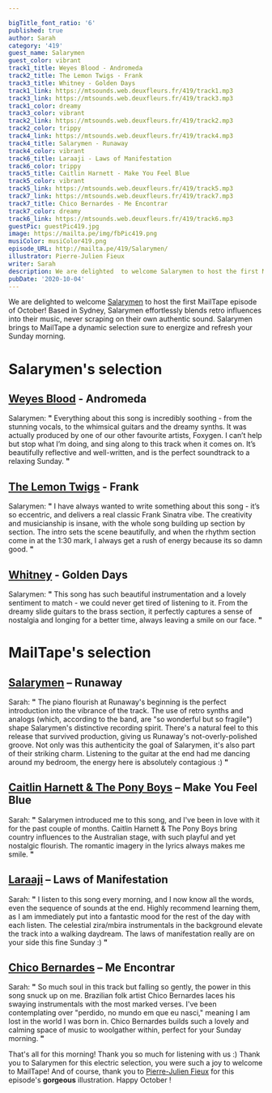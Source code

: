 ```yaml
---

bigTitle_font_ratio: '6'
published: true
author: Sarah
category: '419'
guest_name: Salarymen
guest_color: vibrant
track1_title: Weyes Blood - Andromeda
track2_title: The Lemon Twigs - Frank
track3_title: Whitney - Golden Days
track1_link: https://mtsounds.web.deuxfleurs.fr/419/track1.mp3
track3_link: https://mtsounds.web.deuxfleurs.fr/419/track3.mp3
track1_color: dreamy
track3_color: vibrant
track2_link: https://mtsounds.web.deuxfleurs.fr/419/track2.mp3
track2_color: trippy
track4_link: https://mtsounds.web.deuxfleurs.fr/419/track4.mp3
track4_title: Salarymen - Runaway
track4_color: vibrant
track6_title: Laraaji - Laws of Manifestation
track6_color: trippy
track5_title: Caitlin Harnett - Make You Feel Blue
track5_color: vibrant
track5_link: https://mtsounds.web.deuxfleurs.fr/419/track5.mp3
track7_link: https://mtsounds.web.deuxfleurs.fr/419/track7.mp3
track7_title: Chico Bernardes - Me Encontrar
track7_color: dreamy
track6_link: https://mtsounds.web.deuxfleurs.fr/419/track6.mp3
guestPic: guestPic419.jpg
image: https://mailta.pe/img/fbPic419.png
musiColor: musiColor419.png
episode_URL: http://mailta.pe/419/Salarymen/
illustrator: Pierre-Julien Fieux
writer: Sarah
description: We are delighted  to welcome Salarymen to host the first MailTape episode of October! Based in Sydney, Salarymen effortlessly blends retro influences into their music, never scraping on their own authentic sound. Salarymen brings to MailTape a dynamic selection sure to energize and refresh your Sunday morning.
pubDate: '2020-10-04'
---
```

We are delighted  to welcome [Salarymen](https://salarymen.bandcamp.com/) to host the first MailTape episode of October! Based in Sydney, Salarymen effortlessly blends retro influences into their music, never scraping on their own authentic sound. Salarymen brings to MailTape a dynamic selection sure to energize and refresh your Sunday morning. 



# Salarymen's selection

## [Weyes Blood](https://weyesblood.bandcamp.com/) - Andromeda
Salarymen: **"** Everything about this song is incredibly soothing - from the stunning vocals, to the whimsical guitars and the dreamy synths. It was actually produced by one of our other favourite artists, Foxygen. I can’t help but stop what I’m doing, and sing along to this track when it comes on. It’s beautifully reflective and well-written, and is the perfect soundtrack to a relaxing Sunday. **"** 

## [The Lemon Twigs](https://thelemontwigs.bandcamp.com/) - Frank
Salarymen: **"** I have always wanted to write something about this song - it’s so eccentric, and delivers a real classic Frank Sinatra vibe. The creativity and musicianship is insane, with the whole song building up section by section. The intro sets the scene beautifully, and when the rhythm section come in at the 1:30 mark, I always get a rush of energy because its so damn good. **"**  

## [Whitney](https://whitneychicago.bandcamp.com/) - Golden Days
Salarymen: **"** This song has such beautiful instrumentation and a lovely sentiment to match - we could never get tired of listening to it. From the dreamy slide guitars to the brass section, it perfectly captures a sense of nostalgia and longing for a better time, always leaving a smile on our face. **"** 

# MailTape's selection

## [Salarymen](https://salarymen.bandcamp.com/) – Runaway
Sarah: **"** The piano flourish at Runaway's beginning is the perfect introduction into the vibrance of the track. The use of retro synths and analogs (which, according to the band, are "so wonderful but so fragile") shape Salarymen's distinctive recording spirit. There's a natural feel to this release that survived production, giving us Runaway's not-overly-polished groove. Not only was this authenticity the goal of Salarymen, it's also part of their striking charm. Listening to the guitar at the end had me dancing around my bedroom, the energy here is absolutely contagious :) **"** 

## [Caitlin Harnett & The Pony Boys](https://caitlinharnett.bandcamp.com/music) – Make You Feel Blue
Sarah: **"** Salarymen introduced me to this song, and I've been in love with it for the past couple of months. Caitlin Harnett & The Pony Boys bring country influences to the Australian stage, with such playful and yet nostalgic flourish. The romantic imagery in the lyrics always makes me smile. **"** 

## [Laraaji](https://laraajimusic.bandcamp.com/) – Laws of Manifestation
Sarah: **"** I listen to this song every morning, and I now know all the words, even the sequence of sounds at the end. Highly recommend learning them, as I am immediately put into a fantastic mood for the rest of the day with each listen. The celestial zira/mbira instrumentals in the background elevate the track into a walking daydream. The laws of manifestation really are on your side this fine Sunday :) **"** 

## [Chico Bernardes](https://chicobernardes.bandcamp.com/album/chico-bernardes) – Me Encontrar
Sarah: **"** So much soul in this track but falling so gently, the power in this song snuck up on me. Brazilian folk artist Chico Bernardes laces his swaying instrumentals with the most marked verses. I've been contemplating over "perdido, no mundo em que eu nasci," meaning I am lost in the world I was born in. Chico Bernardes builds such a lovely and calming space of music to woolgather within, perfect for your Sunday morning. **"** 

That's all for this morning! Thank you so much for listening with us :) Thank you to Salarymen for this electric selection, you were such a joy to welcome to MailTape! And of course, thank you to [Pierre-Julien Fieux](https://pierrejulienfieux.com/) for this episode's **gorgeous** illustration. Happy October !
